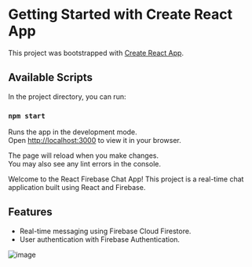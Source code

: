 # Getting Started with Create React App

This project was bootstrapped with [Create React App](https://github.com/facebook/create-react-app).

## Available Scripts

In the project directory, you can run:

### `npm start`

Runs the app in the development mode.\
Open [http://localhost:3000](http://localhost:3000) to view it in your browser.

The page will reload when you make changes.\
You may also see any lint errors in the console.

Welcome to the React Firebase Chat App! This project is a real-time chat application built using React and Firebase.

## Features

- Real-time messaging using Firebase Cloud Firestore.
- User authentication with Firebase Authentication.

![image](https://github.com/catrucdev/chatting-app/public/chatting-room.png)
